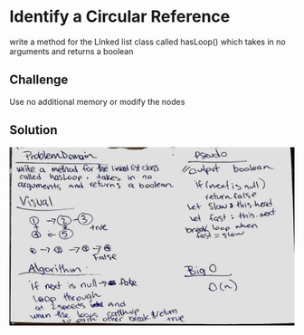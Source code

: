 # Identify a Circular Reference
write a method for the LInked list class called hasLoop() which takes in no arguments and returns a boolean

## Challenge
Use no additional memory or modify the nodes

## Solution
![Getting Started](../../assets/ll_detect_loop.jpg)